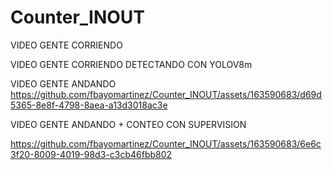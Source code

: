 # Counter_INOUT


VIDEO GENTE CORRIENDO

VIDEO GENTE CORRIENDO DETECTANDO CON YOLOV8m



VIDEO GENTE ANDANDO 
https://github.com/fbayomartinez/Counter_INOUT/assets/163590683/d69d5365-8e8f-4798-8aea-a13d3018ac3e

VIDEO GENTE ANDANDO + CONTEO CON SUPERVISION

https://github.com/fbayomartinez/Counter_INOUT/assets/163590683/6e6c3f20-8009-4019-98d3-c3cb46fbb802






